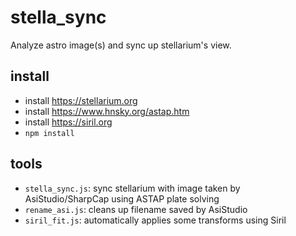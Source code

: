 # stella_sync

Analyze astro image(s) and sync up stellarium's view.

install
---

- install https://stellarium.org
- install https://www.hnsky.org/astap.htm
- install https://siril.org
- `npm install`

tools
---

- `stella_sync.js`: sync stellarium with image taken by AsiStudio/SharpCap using ASTAP plate solving
- `rename_asi.js`: cleans up filename saved by AsiStudio
- `siril_fit.js`: automatically applies some transforms using Siril
